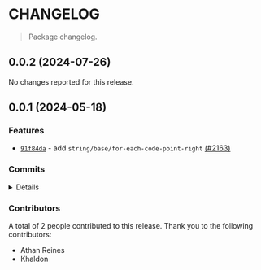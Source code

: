 # CHANGELOG

> Package changelog.

<section class="release" id="v0.0.2">

## 0.0.2 (2024-07-26)

No changes reported for this release.

</section>

<!-- /.release -->

<section class="release" id="v0.0.1">

## 0.0.1 (2024-05-18)

<section class="features">

### Features

-   [`91f84da`](https://github.com/stdlib-js/stdlib/commit/91f84dabd8218e66dde7e25c570904e790d5e8a3) - add `string/base/for-each-code-point-right` [(#2163)](https://github.com/stdlib-js/stdlib/pull/2163)

</section>

<!-- /.features -->

<section class="commits">

### Commits

<details>

-   [`9ef09e2`](https://github.com/stdlib-js/stdlib/commit/9ef09e2cb6c9e777edcccaacd9d2ff681b0b4381) - **docs:** update related packages sections  [(#2248)](https://github.com/stdlib-js/stdlib/pull/2248) _(by stdlib-bot)_
-   [`91f84da`](https://github.com/stdlib-js/stdlib/commit/91f84dabd8218e66dde7e25c570904e790d5e8a3) - **feat:** add `string/base/for-each-code-point-right` [(#2163)](https://github.com/stdlib-js/stdlib/pull/2163) _(by Khaldon, Athan Reines)_

</details>

</section>

<!-- /.commits -->

<section class="contributors">

### Contributors

A total of 2 people contributed to this release. Thank you to the following contributors:

-   Athan Reines
-   Khaldon

</section>

<!-- /.contributors -->

</section>

<!-- /.release -->

